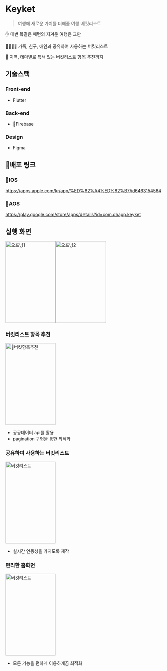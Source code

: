 # Keyket
> 여행에 새로운 가치를 더해줄 여행 버킷리스트

✋ 매번 똑같은 패턴의 지겨운 여행은 그만

👨‍👩‍👧‍👦 가족, 친구, 애인과 공유하여 사용하는 버킷리스트

🎢 지역, 테마별로 특색 있는 버킷리스트 항목 추천까지




## 기술스택

### Front-end

- Flutter

### Back-end

- Firebase


### Design

- Figma


## 배포 링크

### IOS
https://apps.apple.com/kr/app/%ED%82%A4%ED%82%B7/id6463154564

### AOS
https://play.google.com/store/apps/details?id=com.dhapp.keyket


## 실행 화면
<img alt="오프닝1" src="https://github.com/pdh0927/keyket/assets/67888951/2e6f45ff-7648-4651-8ea7-ce1a45694851" width = "160" height = "260"><img alt="오프닝2" src="https://github.com/pdh0927/keyket/assets/67888951/7989267c-877c-44a2-851f-7bcb20f17889" width = "160" height = "260">


### 버킷리스트 항목 추천
<img alt="버킷항목추천" src="https://github.com/pdh0927/keyket/assets/67888951/c54ed370-125e-40c3-81ec-9f52e37cd0d9" width = "160" height = "260">

- 공공데이터 api를 활용
- pagination 구현을 통한 최적화

### 공유하여 사용하는 버킷리스트
<img alt="버킷리스트" src="https://github.com/pdh0927/keyket/assets/67888951/0ed54685-8350-4157-8a3f-3875c45bbf9b" width = "160" height = "260">

- 실시간 연동성을 가지도록 제작

### 편리한 홈화면
<img alt="버킷리스트" src="https://github.com/pdh0927/keyket/assets/67888951/10db3268-b2ec-47da-b582-0b97f33c1600" width = "160" height = "260">

- 모든 기능을 편하게 이용하게끔 최적화

  
